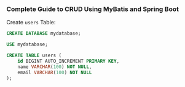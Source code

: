 ### Complete Guide to CRUD Using MyBatis and Spring Boot

Create `users` Table:
```sql
CREATE DATABASE mydatabase;

USE mydatabase;

CREATE TABLE users (
    id BIGINT AUTO_INCREMENT PRIMARY KEY,
    name VARCHAR(100) NOT NULL,
    email VARCHAR(100) NOT NULL
);